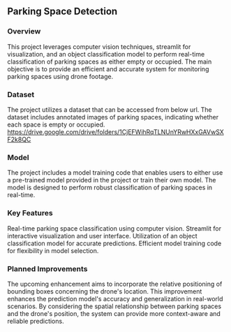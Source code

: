 
## Parking Space Detection
### Overview
This project leverages computer vision techniques, streamlit for visualization, and an object classification model to perform real-time classification of parking spaces as either empty or occupied. The main objective is to provide an efficient and accurate system for monitoring parking spaces using drone footage.

### Dataset
The project utilizes a dataset that can be accessed from below url. The dataset includes annotated images of parking spaces, indicating whether each space is empty or occupied.
https://drive.google.com/drive/folders/1CjEFWihRqTLNUnYRwHXxGAVwSXF2k8QC
### Model
The project includes a model training code that enables users to either use a pre-trained model provided in the project or train their own model. The model is designed to perform robust classification of parking spaces in real-time.

### Key Features
Real-time parking space classification using computer vision.
Streamlit for interactive visualization and user interface.
Utilization of an object classification model for accurate predictions.
Efficient model training code for flexibility in model selection.
### Planned Improvements
The upcoming enhancement aims to incorporate the relative positioning of bounding boxes concerning the drone's location. This improvement enhances the prediction model's accuracy and generalization in real-world scenarios. By considering the spatial relationship between parking spaces and the drone's position, the system can provide more context-aware and reliable predictions.
